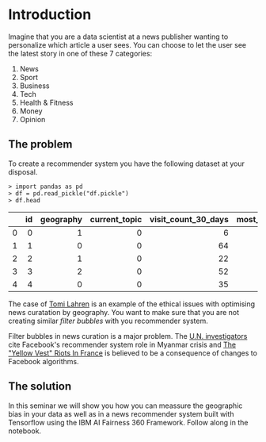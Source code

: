 # Introduction

Imagine that you are a data scientist at a news publisher wanting to personalize which article a user sees. You can choose to let the user see the latest story in one of these 7 categories:

1. News
2. Sport
3. Business
4. Tech
6. Health & Fitness
7. Money
8. Opinion

## The problem

To create a recommender system you have the following dataset at your disposal.

```
> import pandas as pd
> df = pd.read_pickle("df.pickle")
> df.head
```

|    |   id |   geography |   current_topic |   visit_count_30_days |   most_favorite_topic |   least_favorite_topic |   topic_shown |
|---:|-----:|------------:|----------------:|----------------------:|----------------------:|-----------------------:|--------------:|
|  0 |    0 |           1 |               0 |                     6 |                     0 |                      3 |             0 |
|  1 |    1 |           0 |               0 |                    64 |                     0 |                      2 |             0 |
|  2 |    2 |           1 |               0 |                    22 |                     4 |                      3 |             6 |
|  3 |    3 |           2 |               0 |                    52 |                     4 |                      3 |             0 |
|  4 |    4 |           0 |               0 |                    35 |                     0 |                      2 |             0 |

The case of [Tomi Lahren](https://www.csmonitor.com/USA/2016/1203/The-Daily-Show-attempts-to-pop-the-news-bubble-with-a-conservative-guest) is an example of the ethical issues with optimising news curatation by geography. You want to make sure that you are not creating similar *filter bubbles* with you recommender system.

Filter bubbles in news curation is a major problem. The [U.N. investigators](https://www.reuters.com/article/us-myanmar-rohingya-facebook/u-n-investigators-cite-facebook-role-in-myanmar-crisis-idUSKCN1GO2PN) cite Facebook's recommender system role in Myanmar crisis and [The "Yellow Vest" Riots In France](https://www.buzzfeednews.com/article/ryanhatesthis/france-paris-yellow-jackets-facebook) is believed to be a consequence of changes to Facebook algorithms.

## The solution

In this seminar we will show you how you can meassure the geographic bias in your data as well as in a news recommender system built with Tensorflow using the IBM AI Fairness 360 Framework. Follow along in the notebook.